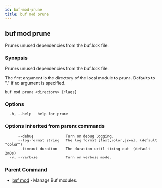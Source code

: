```yaml
---
id: buf-mod-prune
title: buf mod prune
---
```

## buf mod prune

Prunes unused dependencies from the buf.lock file.

### Synopsis

Prunes unused dependencies from the buf.lock file.

The first argument is the directory of the local module to prune. Defaults to &#34;.&#34; if no argument is specified.

```
buf mod prune <directory> [flags]
```

### Options

```
  -h, --help   help for prune
```

### Options inherited from parent commands

```
      --debug               Turn on debug logging.
      --log-format string   The log format [text,color,json]. (default "color")
      --timeout duration    The duration until timing out. (default 2m0s)
  -v, --verbose             Turn on verbose mode.
```

### Parent Command

* [buf mod](buf-mod.md)	 - Manage Buf modules.
